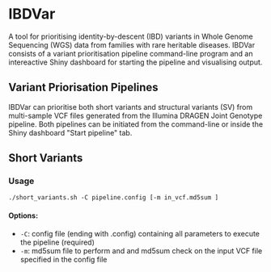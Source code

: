 # IBDVar
A tool for prioritising identity-by-descent (IBD) variants in Whole Genome Sequencing (WGS) data from families with rare heritable diseases. IBDVar consists of a variant prioritisation pipeline command-line program and an intereactive Shiny dashboard for starting the pipeline and visualising output.

## Variant Priorisation Pipelines
IBDVar can prioritise both short variants and structural variants (SV) from multi-sample VCF files generated from the Illumina DRAGEN Joint Genotype pipeline. Both pipelines can be initiated from the command-line or inside the Shiny dashboard "Start pipeline" tab.

## Short Variants
### Usage
```
./short_variants.sh -C pipeline.config [-m in_vcf.md5sum ]
```
#### Options:
  - ```-C```: config file (ending with .config) containing all parameters to execute the pipeline (required)
  - ```-m```: md5sum file to perform and and md5sum check on the input VCF file specified in the config file
